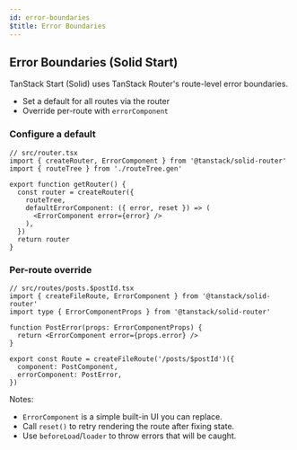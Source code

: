 ```yaml
---
id: error-boundaries
$title: Error Boundaries
---
```


## Error Boundaries (Solid Start)

TanStack Start (Solid) uses TanStack Router's route-level error boundaries.

- Set a default for all routes via the router
- Override per-route with `errorComponent`

### Configure a default

```tsx
// src/router.tsx
import { createRouter, ErrorComponent } from '@tanstack/solid-router'
import { routeTree } from './routeTree.gen'

export function getRouter() {
  const router = createRouter({
    routeTree,
    defaultErrorComponent: ({ error, reset }) => (
      <ErrorComponent error={error} />
    ),
  })
  return router
}
```

### Per-route override

```tsx
// src/routes/posts.$postId.tsx
import { createFileRoute, ErrorComponent } from '@tanstack/solid-router'
import type { ErrorComponentProps } from '@tanstack/solid-router'

function PostError(props: ErrorComponentProps) {
  return <ErrorComponent error={props.error} />
}

export const Route = createFileRoute('/posts/$postId')({
  component: PostComponent,
  errorComponent: PostError,
})
```

Notes:
- `ErrorComponent` is a simple built-in UI you can replace.
- Call `reset()` to retry rendering the route after fixing state.
- Use `beforeLoad`/`loader` to throw errors that will be caught.
